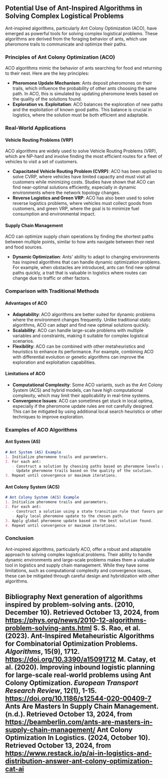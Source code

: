 ## Potential Use of Ant-Inspired Algorithms in Solving Complex Logistical Problems

Ant-inspired algorithms, particularly Ant Colony Optimization (ACO), have emerged as powerful tools for solving complex logistical problems. These algorithms are derived from the foraging behavior of ants, which use pheromone trails to communicate and optimize their paths.

### Principles of Ant Colony Optimization (ACO)

ACO algorithms mimic the behavior of ants searching for food and returning to their nest. Here are the key principles:

- **Pheromone Update Mechanism**: Ants deposit pheromones on their trails, which influence the probability of other ants choosing the same path. In ACO, this is simulated by updating pheromone levels based on the quality of the solutions found.
- **Exploration vs. Exploitation**: ACO balances the exploration of new paths and the exploitation of known good paths. This balance is crucial in logistics, where the solution must be both efficient and adaptable.

### Real-World Applications

#### Vehicle Routing Problems (VRP)

ACO algorithms are widely used to solve Vehicle Routing Problems (VRP), which are NP-hard and involve finding the most efficient routes for a fleet of vehicles to visit a set of customers.

- **Capacitated Vehicle Routing Problem (CVRP)**: ACO has been applied to solve CVRP, where vehicles have limited capacity and must visit all customers while minimizing costs. Studies have shown that ACO can find near-optimal solutions efficiently, especially in dynamic environments where the network topology changes.
- **Reverse Logistics and Green VRP**: ACO has also been used to solve reverse logistics problems, where vehicles must collect goods from customers, and green VRP, where the goal is to minimize fuel consumption and environmental impact.

#### Supply Chain Management

ACO can optimize supply chain operations by finding the shortest paths between multiple points, similar to how ants navigate between their nest and food sources.

- **Dynamic Optimization**: Ants' ability to adapt to changing environments has inspired algorithms that can handle dynamic optimization problems. For example, when obstacles are introduced, ants can find new optimal paths quickly, a trait that is valuable in logistics where routes can change due to traffic or other factors.

### Comparison with Traditional Methods

#### Advantages of ACO

- **Adaptability**: ACO algorithms are better suited for dynamic problems where the environment changes frequently. Unlike traditional static algorithms, ACO can adapt and find new optimal solutions quickly.
- **Scalability**: ACO can handle large-scale problems with multiple variables and constraints, making it suitable for complex logistical scenarios.
- **Flexibility**: ACO can be combined with other metaheuristics and heuristics to enhance its performance. For example, combining ACO with differential evolution or genetic algorithms can improve the exploration and exploitation capabilities.

#### Limitations of ACO

- **Computational Complexity**: Some ACO variants, such as the Ant Colony System (ACS) and hybrid models, can have high computational complexity, which may limit their applicability in real-time systems.
- **Convergence Issues**: ACO can sometimes get stuck in local optima, especially if the pheromone update rules are not carefully designed. This can be mitigated by using additional local search heuristics or other techniques to improve exploration.

### Examples of ACO Algorithms

#### Ant System (AS)
```markdown
# Ant System (AS) Example
1. Initialize pheromone trails and parameters.
2. For each ant:
   - Construct a solution by choosing paths based on pheromone levels and heuristic information.
   - Update pheromone trails based on the quality of the solution.
3. Repeat until convergence or maximum iterations.
```

#### Ant Colony System (ACS)
```markdown
# Ant Colony System (ACS) Example
1. Initialize pheromone trails and parameters.
2. For each ant:
   - Construct a solution using a state transition rule that favors paths with higher pheromone levels.
   - Apply local pheromone update to the chosen path.
3. Apply global pheromone update based on the best solution found.
4. Repeat until convergence or maximum iterations.
```

### Conclusion

Ant-inspired algorithms, particularly ACO, offer a robust and adaptable approach to solving complex logistical problems. Their ability to handle dynamic environments and large-scale problems makes them a valuable tool in logistics and supply chain management. While they have some limitations, such as computational complexity and convergence issues, these can be mitigated through careful design and hybridization with other algorithms.

## Bibliography Next generation of algorithms inspired by problem-solving ants. (2010, December 10). Retrieved October 13, 2024, from https://phys.org/news/2010-12-algorithms-problem-solving-ants.html S. S. Rao, et al. (2023). Ant-Inspired Metaheuristic Algorithms for Combinatorial Optimization Problems. *Algorithms*, 15(9), 1712. https://doi.org/10.3390/a15091712 M. Catay, et al. (2020). Improving inbound logistic planning for large-scale real-world problems using Ant Colony Optimization. *European Transport Research Review*, 12(1), 1-15. https://doi.org/10.1186/s12544-020-00409-7 Ants Are Masters In Supply Chain Management. (n.d.). Retrieved October 13, 2024, from https://beamberlin.com/ants-are-masters-in-supply-chain-management/ Ant Colony Optimization In Logistics. (2024, October 10). Retrieved October 13, 2024, from https://www.restack.io/p/ai-in-logistics-and-distribution-answer-ant-colony-optimization-cat-ai